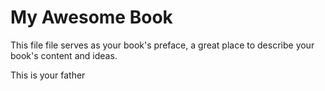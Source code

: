 # My Awesome Book

This file file serves as your book's preface, a great place to describe your book's content and ideas.

This is your father 

